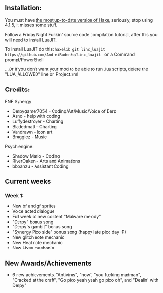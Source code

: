 ## Installation:
You must have [the most up-to-date version of Haxe](https://haxe.org/download/), seriously, stop using 4.1.5, it misses some stuff.

Follow a Friday Night Funkin' source code compilation tutorial, after this you will need to install LuaJIT.

To install LuaJIT do this: `haxelib git linc_luajit https://github.com/AndreiRudenko/linc_luajit ` on a Command prompt/PowerShell

...Or if you don't want your mod to be able to run .lua scripts, delete the "LUA_ALLOWED" line on Project.xml

## Credits:
FNF Synergy
* Derpygamer7054 - Coding/Art/Music/Voice of Derp
* Asho - help with coding
* Luffydestroyer - Charting
* Bladedmatt - Charting
* Vandrawn - Icon art
* Bruggiez - Music

Psych engine:
* Shadow Mario - Coding
* RiverOaken - Arts and Animations
* bbpanzu - Assistant Coding

## Current weeks
### Week 1:
  * New bf and gf sprites
  * Voice acted dialogue
  * Full week of new content "Malware melody"
  * "Derpy" bonus song
  * "Derpy's gambit" bonus song
  * "Synergy Pico side" bonus song (happy late pico day :P)
  * New glitch note mechanic
  * New Heal note mechanic
  * New Lives mechanic

## New Awards/Achievements
* 6 new achievements, "Antivirus", "how", "you fucking madman", "Cracked at the craft", "Go pico yeah yeah go pico oh", and "Dealin' with Derpy"
